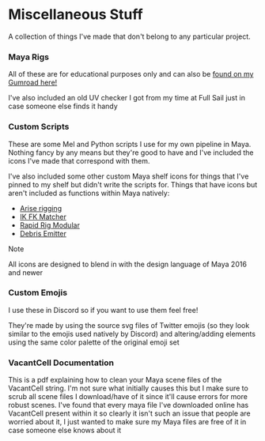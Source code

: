 # Miscellaneous Stuff
A collection of things I've made that don't belong to any particular project.  


### Maya Rigs
All of these are for educational purposes only and can also be [found on my Gumroad here!](https://conover3d.gumroad.com/) 

I've also included an old UV checker I got from my time at Full Sail just in case someone else finds it handy


### Custom Scripts
These are some Mel and Python scripts I use for my own pipeline in Maya. Nothing fancy by any means but they're good to have and I've included the icons I've made that correspond with them.  

I've also included some other custom Maya shelf icons for things that I've pinned to my shelf but didn't write the scripts for. Things that have icons but aren't included as functions within Maya natively:
- [Arise rigging](https://ariserigging.com/)
- [IK FK Matcher](https://khaledhussein.gumroad.com/l/pPYh?layout=profile)
- [Rapid Rig Modular](https://dustin-nelson.gumroad.com/l/dFNZv?layout=profile&recommended_by=search)
- [Debris Emitter](https://www.3dfiggins.com/Store/Support/Debris/)

> [!NOTE]
> All icons are designed to blend in with the design language of Maya 2016 and newer


### Custom Emojis
I use these in Discord so if you want to use them feel free!

They're made by using the source svg files of Twitter emojis (so they look similar to the emojis used natively by Discord) and altering/adding elements using the same color palette of the original emoji set


### VacantCell Documentation
This is a pdf explaining how to clean your Maya scene files of the VacantCell string. I'm not sure what initially causes this but I make sure to scrub all scene files I download/have of it since it'll cause errors for more robust scenes. I've found that every maya file I've downloaded online has VacantCell present within it so clearly it isn't such an issue that people are worried about it, I just wanted to make sure my Maya files are free of it in case someone else knows about it
